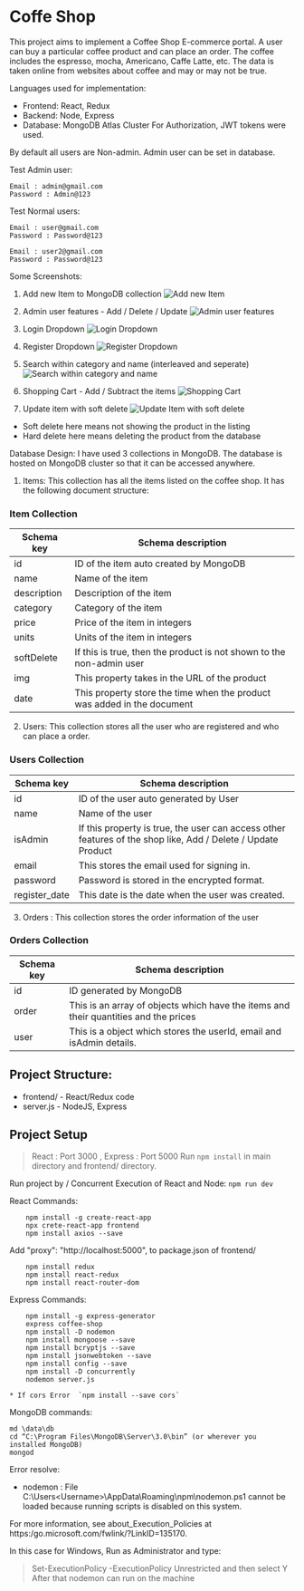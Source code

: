 # Coffe Shop
This project aims to implement a Coffee Shop E-commerce portal. A user can buy a particular coffee product and can place an order. The coffee includes the espresso, mocha, Americano, Caffe Latte, etc. The data is taken online from websites about coffee and may or may not be true.

Languages used for implementation:
- Frontend: React, Redux
- Backend: Node, Express
- Database: MongoDB Atlas Cluster
For Authorization, JWT tokens were used.

By default all users are Non-admin.
Admin user can be set in database.

Test Admin user:
```
Email : admin@gmail.com
Password : Admin@123
```
Test Normal users:
```
Email : user@gmail.com 
Password : Password@123

Email : user2@gmail.com 
Password : Password@123
```
Some Screenshots:

1. Add new Item to MongoDB collection
![Add new Item](https://github.com/kapilgautamin/Coffee-Shop/blob/master/images_project/add_new_item.PNG)

2. Admin user features - Add / Delete / Update
![Admin user features](https://github.com/kapilgautamin/Coffee-Shop/blob/master/images_project/admin_user_features_pagination.PNG
)

3. Login Dropdown
![Login Dropdown](https://github.com/kapilgautamin/Coffee-Shop/blob/master/images_project/login.PNG)

4. Register Dropdown
![Register Dropdown](https://github.com/kapilgautamin/Coffee-Shop/blob/master/images_project/register.PNG)

5. Search within category and name (interleaved and seperate)
![Search within category and name](https://github.com/kapilgautamin/Coffee-Shop/blob/master/images_project/search_category_name.PNG)

6. Shopping Cart - Add / Subtract the items
![Shopping Cart](https://github.com/kapilgautamin/Coffee-Shop/blob/master/images_project/shopping_cart.PNG)

7. Update item with soft delete
![Update Item with soft delete](https://github.com/kapilgautamin/Coffee-Shop/blob/master/images_project/update_item_soft_delete.PNG)

* Soft delete here means not showing the product in the listing
* Hard delete here means deleting the product from the database

Database Design:
I have used 3 collections in MongoDB. The database is hosted on MongoDB cluster so that it can be accessed anywhere.
1. Items: This collection has all the items listed on the coffee shop.
It has the following document structure:

### Item Collection
                    
Schema key  | Schema description
------------- | -------------
id  | ID of the item auto created by MongoDB
name | Name of the item
description  | Description of the item
category | Category of the item
price  | Price of the item in integers 
units  | Units of the item in integers
softDelete  | If this is true, then the product is not shown to the non-admin user
img  | This property takes in the URL of the product
date  | This property store the time when the product was added in the document

2. Users: This collection stores all the user who are registered and who can place a order.

### Users Collection
          
Schema key  | Schema description
------------- | -------------
id  | ID of the user auto generated by User
name | Name of the user
isAdmin  | If this property is true, the user can access other features of the shop like, Add / Delete / Update Product
email | This stores the email used for signing in.
password  | Password is stored in the encrypted format.
register_date | This date is the date when the user was created.

3. Orders : This collection stores the order information of the user
### Orders Collection

Schema key  | Schema description
------------- | -------------
id  | ID generated by MongoDB
order | This is an array of objects which have the items and their quantities and the prices
user  | This is a object which stores the userId, email and isAdmin details.

## Project Structure:
- frontend/ - React/Redux code
- server.js - NodeJS, Express

## Project Setup
> React : Port 3000 , Express : Port 5000
> Run `npm install` in main directory and frontend/ directory.

Run project by / Concurrent Execution of React and Node: `npm run dev`

React Commands:
```
    npm install -g create-react-app
    npx crete-react-app frontend
    npm install axios --save
```
Add 
"proxy": "http://localhost:5000",
to package.json of frontend/
```    
    npm install redux
    npm install react-redux
    npm install react-router-dom
```

Express Commands:
```
    npm install -g express-generator
    express coffee-shop
    npm install -D nodemon
    npm install mongoose --save
    npm install bcryptjs --save
    npm install jsonwebtoken --save
    npm install config --save
    npm install -D concurrently    
    nodemon server.js
```
    * If cors Error  `npm install --save cors`
    
MongoDB commands:
```
md \data\db
cd “C:\Program Files\MongoDB\Server\3.0\bin” (or wherever you installed MongoDB)
mongod
```

Error resolve:
* nodemon : File C:\Users\<Username>\AppData\Roaming\npm\nodemon.ps1 cannot be loaded because running scripts is 
    disabled on this system. 

For more information, see about_Execution_Policies at 
    https:/go.microsoft.com/fwlink/?LinkID=135170.

In this case for Windows, Run as Administrator and type:
> Set-ExecutionPolicy -ExecutionPolicy Unrestricted
and then select Y
After that nodemon can run on the machine	
